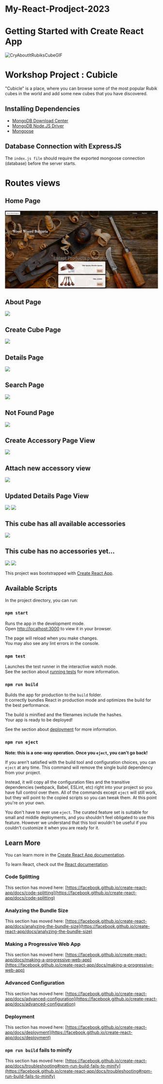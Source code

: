 # My-React-Prodject-2023
# Getting Started with Create React App


 ![CryAboutItRubiksCubeGIF](https://user-images.githubusercontent.com/106737347/215473675-dc45e64a-b079-472f-8956-53a64e28a4ea.gif)
# Workshop Project : Cubicle  

"Cubicle" is a place, where you can browse some of the most popular Rubik cubes in the world and add some new cubes that you have discovered. 
## Installing Dependencies 
 - [MongoDB Download Center](https://www.mongodb.com/download-center)
 - [MongoDB Node.JS Driver](https://www.npmjs.com/package/mongodb)
 - [Mongoose](https://www.npmjs.com/package/mongoose)

## Database Connection with ExpressJS

The `index.js file` should require the exported mongoose connection (database) before the server starts. 

# Routes views

## Home Page
![](/HomePage.jpg)

## About Page
![](/2.jpg)

## Create Cube  Page
![](/3.jpg)

## Details Page
![](/4.jpg)

## Search Page
![](/5.jpg)

##  Not Found Page
![](/6.jpg)

## Create Accessory Page View
![](/7.jpg)

##  Attach new accessory view
![](/9.jpg)

## Updated Details Page View
![](/10.jpg)
![](/12.jpg)

## This cube has all available accessories 
![](/13.jpg)

## This cube has no accessories yet...
![](/14.jpg)
![](/8.jpg)

















This project was bootstrapped with [Create React App](https://github.com/facebook/create-react-app).

## Available Scripts

In the project directory, you can run:

### `npm start`

Runs the app in the development mode.\
Open [http://localhost:3000](http://localhost:3000) to view it in your browser.

The page will reload when you make changes.\
You may also see any lint errors in the console.

### `npm test`

Launches the test runner in the interactive watch mode.\
See the section about [running tests](https://facebook.github.io/create-react-app/docs/running-tests) for more information.

### `npm run build`

Builds the app for production to the `build` folder.\
It correctly bundles React in production mode and optimizes the build for the best performance.

The build is minified and the filenames include the hashes.\
Your app is ready to be deployed!

See the section about [deployment](https://facebook.github.io/create-react-app/docs/deployment) for more information.

### `npm run eject`

**Note: this is a one-way operation. Once you `eject`, you can't go back!**

If you aren't satisfied with the build tool and configuration choices, you can `eject` at any time. This command will remove the single build dependency from your project.

Instead, it will copy all the configuration files and the transitive dependencies (webpack, Babel, ESLint, etc) right into your project so you have full control over them. All of the commands except `eject` will still work, but they will point to the copied scripts so you can tweak them. At this point you're on your own.

You don't have to ever use `eject`. The curated feature set is suitable for small and middle deployments, and you shouldn't feel obligated to use this feature. However we understand that this tool wouldn't be useful if you couldn't customize it when you are ready for it.

## Learn More

You can learn more in the [Create React App documentation](https://facebook.github.io/create-react-app/docs/getting-started).

To learn React, check out the [React documentation](https://reactjs.org/).

### Code Splitting

This section has moved here: [https://facebook.github.io/create-react-app/docs/code-splitting](https://facebook.github.io/create-react-app/docs/code-splitting)

### Analyzing the Bundle Size

This section has moved here: [https://facebook.github.io/create-react-app/docs/analyzing-the-bundle-size](https://facebook.github.io/create-react-app/docs/analyzing-the-bundle-size)

### Making a Progressive Web App

This section has moved here: [https://facebook.github.io/create-react-app/docs/making-a-progressive-web-app](https://facebook.github.io/create-react-app/docs/making-a-progressive-web-app)

### Advanced Configuration

This section has moved here: [https://facebook.github.io/create-react-app/docs/advanced-configuration](https://facebook.github.io/create-react-app/docs/advanced-configuration)

### Deployment

This section has moved here: [https://facebook.github.io/create-react-app/docs/deployment](https://facebook.github.io/create-react-app/docs/deployment)

### `npm run build` fails to minify

This section has moved here: [https://facebook.github.io/create-react-app/docs/troubleshooting#npm-run-build-fails-to-minify](https://facebook.github.io/create-react-app/docs/troubleshooting#npm-run-build-fails-to-minify)

